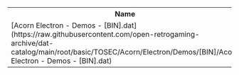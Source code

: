 <table>
<tr><th>Name</th><th>Size</th></tr>
<tr><td>
[Acorn Electron - Demos - [BIN].dat](https://raw.githubusercontent.com/open-retrogaming-archive/dat-catalog/main/root/basic/TOSEC/Acorn/Electron/Demos/[BIN]/Acorn Electron - Demos - [BIN].dat)
</td><td>877</td></tr>
</table>
